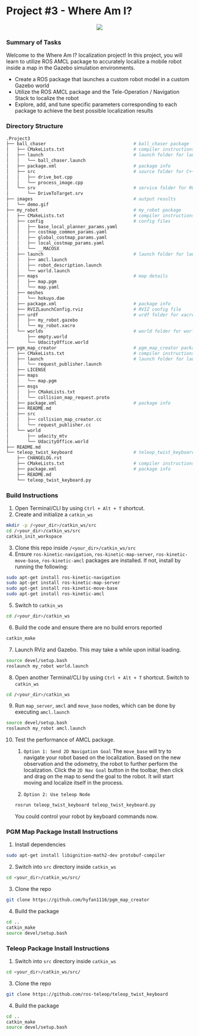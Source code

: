 # Project #3 - Where Am I?
<p align="center">
  <img src="images/demo.gif"/>
</p>

### Summary of Tasks
Welcome to the Where Am I? localization project! In this project, you will learn to utilize ROS AMCL package to accurately localize a mobile robot inside a map in the Gazebo simulation environments.
- Create a ROS package that launches a custom robot model in a custom Gazebo world
- Utilize the ROS AMCL package and the Tele-Operation / Navigation Stack to localize the robot
- Explore, add, and tune specific parameters corresponding to each package to achieve the best possible localization results

### Directory Structure
```bash
.Project3
├── ball_chaser                                 # ball_chaser package
│   ├── CMakeLists.txt                          # compiler instructions
│   ├── launch                                 	# launch folder for launch files
│   │   └── ball_chaser.launch
│   ├── package.xml                             # package info
│   ├── src                                     # source folder for C++ scripts
│   │   ├── drive_bot.cpp
│   │   └── process_image.cpp
│   └── srv                                     # service folder for ROS services
│       └── DriveToTarget.srv
├── images                                      # output results
│   └── demo.gif
├── my_robot                                    # my_robot package
│   ├── CMakeLists.txt                          # compiler instructions
│   ├── config                                  # config files
│   │   ├── base_local_planner_params.yaml
│   │   ├── costmap_common_params.yaml
│   │   ├── global_costmap_params.yaml
│   │   ├── local_costmap_params.yaml
│   │   └── __MACOSX
│   ├── launch                                  # launch folder for launch files
│   │   ├── amcl.launch
│   │   ├── robot_description.launch
│   │   └── world.launch
│   ├── maps                                    # map details
│   │   ├── map.pgm
│   │   └── map.yaml
│   ├── meshes
│   │   └── hokuyo.dae
│   ├── package.xml                             # package info
│   ├── RVIZLaunchConfig.rviz                   # RVIZ config file
│   ├── urdf                                    # urdf folder for xacro files
│   │   ├── my_robot.gazebo
│   │   └── my_robot.xacro
│   └── worlds                                  # world folder for world files
│       ├── empty.world
│       └── UdacityOffice.world
├── pgm_map_creator                             # pgm_map_creator package
│   ├── CMakeLists.txt                          # compiler instructions
│   ├── launch                                  # launch folder for launch files
│   │   └── request_publisher.launch
│   ├── LICENSE
│   ├── maps
│   │   └── map.pgm
│   ├── msgs
│   │   ├── CMakeLists.txt
│   │   └── collision_map_request.proto
│   ├── package.xml                             # package info
│   ├── README.md
│   ├── src
│   │   ├── collision_map_creator.cc
│   │   └── request_publisher.cc
│   └── world
│       ├── udacity_mtv
│       └── UdacityOffice.world
├── README.md
└── teleop_twist_keyboard                       # teleop_twist_keyboard package
    ├── CHANGELOG.rst
    ├── CMakeLists.txt                          # compiler instructions
    ├── package.xml                             # package info
    ├── README.md
    └── teleop_twist_keyboard.py

```

### Build Instructions
1. Open Terminal/CLI by using `Ctrl + Alt + T` shortcut.
2. Create and initialize a `catkin_ws`
```bash
mkdir -p /<your_dir>/catkin_ws/src
cd /<your_dir>/catkin_ws/src
catkin_init_workspace
```
3. Clone this repo inside `/<your_dir>/catkin_ws/src`
4. Ensure `ros-kinetic-navigation`, `ros-kinetic-map-server`, `ros-kinetic-move-base`, `ros-kinetic-amcl` packages are installed. If not, install by running the following:
```bash
sudo apt-get install ros-kinetic-navigation
sudo apt-get install ros-kinetic-map-server
sudo apt-get install ros-kinetic-move-base
sudo apt-get install ros-kinetic-amcl
```
5. Switch to `catkin_ws`
```bash
cd /<your_dir>/catkin_ws
```
6. Build the code and ensure there are no build errors reported
```bash
catkin_make
```
7. Launch RViz and Gazebo. This may take a while upon initial loading.
```bash
source devel/setup.bash
roslaunch my_robot world.launch
```
8. Open another Terminal/CLI by using `Ctrl + Alt + T` shortcut.
Switch to `catkin_ws`
```bash
cd /<your_dir>/catkin_ws
```
9. Run `map_server`, `amcl` and `move_base` nodes, which can be done by executing `amcl.launch`
```bash
source devel/setup.bash
roslaunch my_robot amcl.launch
```
10. Test the performance of AMCL package.
	1. `Option 1: Send 2D Navigation Goal`
	The `move_base` will try to navigate your robot based on the localization. Based on the new observation and the odometry, the robot to further perform the localization. Click the `2D Nav Goal` button in the toolbar, then click and drag on the map to send the goal to the robot. It will start moving and localize itself in the process.
	
	2. `Option 2: Use teleop Node`
	```bash
	rosrun teleop_twist_keyboard teleop_twist_keyboard.py
	```
	You could control your robot by keyboard commands now.


### PGM Map Package Install Instructions
1. Install dependencies
```bash
sudo apt-get install libignition-math2-dev protobuf-compiler
```
2. Switch into `src` directory inside `catkin_ws`
```bash
cd <your_dir>/catkin_ws/src/
```
3. Clone the repo
```bash
git clone https://github.com/hyfan1116/pgm_map_creator
```
4. Build the package
```bash
cd ..
catkin_make
source devel/setup.bash
```

### Teleop Package Install Instructions
1. Switch into `src` directory inside `catkin_ws`
```bash
cd <your_dir>/catkin_ws/src/
```
3. Clone the repo
```bash
git clone https://github.com/ros-teleop/teleop_twist_keyboard
```
4. Build the package
```bash
cd ..
catkin_make
source devel/setup.bash
```